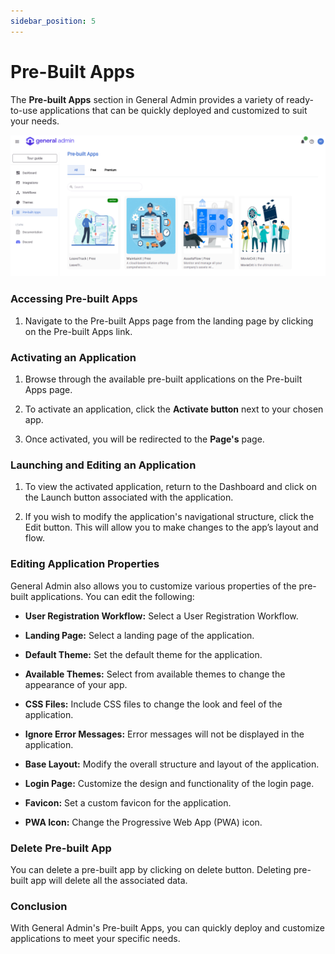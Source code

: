 ```yaml
---
sidebar_position: 5
---
```

# Pre-Built Apps


The **Pre-built Apps** section in General Admin provides a variety of ready-to-use applications that can be quickly deployed and customized to suit your needs.

![Prebuilt Apps](../../static/img/Pre-builtApps.png)

### Accessing Pre-built Apps
1. Navigate to the Pre-built Apps page from the landing page by clicking on the Pre-built Apps link.

### Activating an Application
1. Browse through the available pre-built applications on the Pre-built Apps page.

2. To activate an application, click the **Activate button** next to your chosen app.

3. Once activated, you will be redirected to the **Page's** page.

### Launching and Editing an Application
1. To view the activated application, return to the Dashboard and click on the Launch button associated with the application.

2. If you wish to modify the application's navigational structure, click the Edit button. This will allow you to make changes to the app’s layout and flow.

### Editing Application Properties
General Admin also allows you to customize various properties of the pre-built applications. You can edit the following:

- **User Registration Workflow:** Select a User Registration Workflow.

- **Landing Page:** Select a landing page of the application.

- **Default Theme:** Set the default theme for the application.

- **Available Themes:** Select from available themes to change the appearance of your app.

- **CSS Files:** Include CSS files to change the look and feel of the application.

- **Ignore Error Messages:** Error messages will not be displayed in the application.

- **Base Layout:** Modify the overall structure and layout of the application.

- **Login Page:** Customize the design and functionality of the login page.

- **Favicon:** Set a custom favicon for the application.

- **PWA Icon:** Change the Progressive Web App (PWA) icon.


### Delete Pre-built App

You can delete a pre-built app by clicking on delete button. Deleting pre-built app will delete all the associated data.

### Conclusion
With General Admin's Pre-built Apps, you can quickly deploy and customize applications to meet your specific needs.